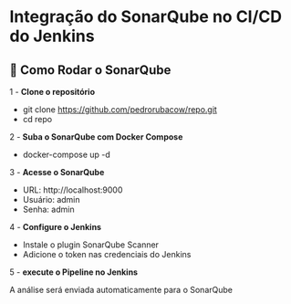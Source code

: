 # Integração do SonarQube no CI/CD do Jenkins

## 📌 Como Rodar o SonarQube

1️ - **Clone o repositório**  

- git clone https://github.com/pedrorubacow/repo.git
- cd repo
  
2️ - **Suba o SonarQube com Docker Compose**

- docker-compose up -d
  
3️ - **Acesse o SonarQube**

- URL: http://localhost:9000
- Usuário: admin
- Senha: admin
  
4️ - **Configure o Jenkins**

- Instale o plugin SonarQube Scanner
- Adicione o token nas credenciais do Jenkins

 5 - **execute o Pipeline no Jenkins**

A análise será enviada automaticamente para o SonarQube
